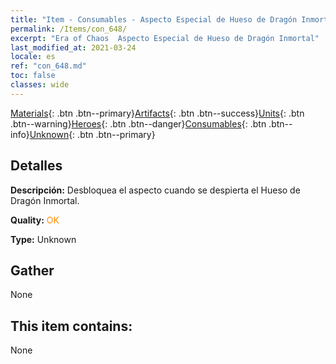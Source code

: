 ```yaml
---
title: "Item - Consumables - Aspecto Especial de Hueso de Dragón Inmortal"
permalink: /Items/con_648/
excerpt: "Era of Chaos  Aspecto Especial de Hueso de Dragón Inmortal"
last_modified_at: 2021-03-24
locale: es
ref: "con_648.md"
toc: false
classes: wide
---
```

 [Materials](/es/Items/){: .btn .btn--primary}[Artifacts](/es/Items/Artifacts/){: .btn .btn--success}[Units](/es/Items/Units/){: .btn .btn--warning}[Heroes](/es/Items/Heroes/){: .btn .btn--danger}[Consumables](/es/Items/Consumables/){: .btn .btn--info}[Unknown](/es/Items/Unknown/){: .btn .btn--primary}

## Detalles
 **Descripción:** Desbloquea el aspecto cuando se despierta el Hueso de Dragón Inmortal.

 **Quality:** <span style="color: #FF8C00">OK</span>

 **Type:** Unknown

## Gather

  None

## This item contains:

  None

